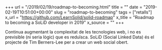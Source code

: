 +++
url = "/2019/02/19/roadmap-to-becoming.html"
title = ""
date = "2019-02-19T10:51:00+00:00"
slug = "roadmap-to-becoming"
tags = ["retalls"]
x_url = "https://github.com/LearnSolid/solid-roadmap"
x_title = "Roadmap to becoming a SoLiD developer in 2019"
x_source = ""
+++


Continua augmentant la complexitat de les tecnologies web, i no es previsible (ni seria lògic) que es reduïsca. SoLiD (Social Linked Data) és el projecte de Tim Berners-Lee per a crear un web social obert.

